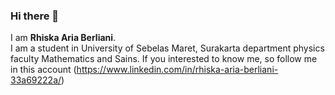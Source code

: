 ### Hi there 👋

I am **Rhiska Aria Berliani**.\
I am a student in University of Sebelas Maret, Surakarta department physics faculty Mathematics and Sains.
If you interested to know me, so follow me in this account (https://www.linkedin.com/in/rhiska-aria-berliani-33a69222a/)
